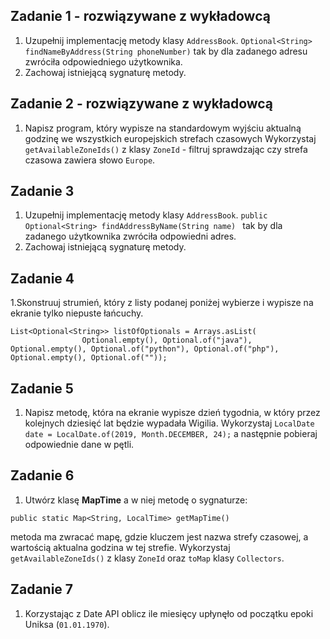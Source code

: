 ## Zadanie 1 - rozwiązywane z wykładowcą

1. Uzupełnij implementację metody klasy `AddressBook`.
```Optional<String> findNameByAddress(String phoneNumber)```
tak by dla zadanego adresu zwróciła odpowiedniego użytkownika.
2. Zachowaj istniejącą sygnaturę metody.


## Zadanie 2 - rozwiązywane z wykładowcą

1. Napisz program, który wypisze na standardowym wyjściu aktualną godzinę we wszystkich europejskich strefach czasowych
 Wykorzystaj `getAvailableZoneIds()` z klasy `ZoneId` - filtruj sprawdzając czy strefa czasowa zawiera słowo `Europe`.


## Zadanie 3

1. Uzupełnij implementację metody klasy `AddressBook`.
```public Optional<String> findAddressByName(String name) ```
tak by dla zadanego użytkownika zwróciła odpowiedni adres.
2. Zachowaj istniejącą sygnaturę metody.


## Zadanie 4

1.Skonstruuj strumień, który z listy podanej poniżej wybierze i wypisze na ekranie tylko niepuste łańcuchy.
````
List<Optional<String>> listOfOptionals = Arrays.asList(
                Optional.empty(), Optional.of("java"), Optional.empty(), Optional.of("python"), Optional.of("php"), Optional.empty(), Optional.of(""));
````


## Zadanie 5

1. Napisz metodę, która na ekranie wypisze dzień tygodnia, w który przez kolejnych dziesięć lat będzie wypadała Wigilia.
Wykorzystaj `LocalDate date = LocalDate.of(2019, Month.DECEMBER, 24);` a następnie pobieraj odpowiednie dane w pętli.


## Zadanie 6

1. Utwórz klasę **MapTime** a w niej metodę o sygnaturze:
````
public static Map<String, LocalTime> getMapTime()
````
metoda ma zwracać mapę, gdzie kluczem jest nazwa strefy czasowej, a wartością aktualna godzina w tej strefie.
 Wykorzystaj `getAvailableZoneIds()` z klasy `ZoneId`  oraz `toMap` klasy `Collectors`.


## Zadanie 7

1.  Korzystając z Date API oblicz ile miesięcy upłynęło od początku epoki Uniksa (`01.01.1970`).

